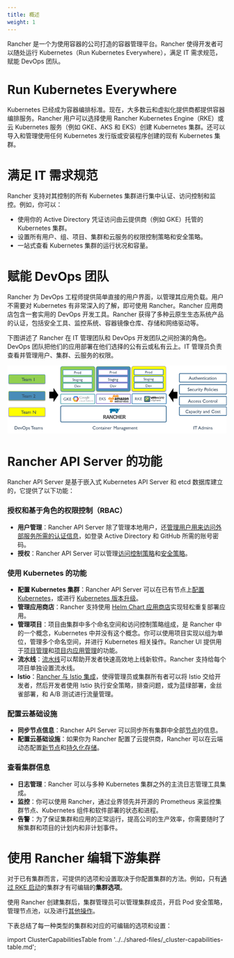```yaml
---
title: 概述
weight: 1
---
```


Rancher 是一个为使用容器的公司打造的容器管理平台。Rancher 使得开发者可以随处运行 Kubernetes（Run Kubernetes Everywhere），满足 IT 需求规范，赋能 DevOps 团队。

# Run Kubernetes Everywhere

Kubernetes 已经成为容器编排标准。现在，大多数云和虚拟化提供商都提供容器编排服务。Rancher 用户可以选择使用 Rancher Kubernetes Engine（RKE）或云 Kubernetes 服务（例如 GKE、AKS 和 EKS）创建 Kubernetes 集群。还可以导入和管理使用任何 Kubernetes 发行版或安装程序创建的现有 Kubernetes 集群。

# 满足 IT 需求规范

Rancher 支持对其控制的所有 Kubernetes 集群进行集中认证、访问控制和监控。例如，你可以：

- 使用你的 Active Directory 凭证访问由云提供商（例如 GKE）托管的 Kubernetes 集群。
- 设置所有用户、组、项目、集群和云服务的权限控制策略和安全策略。
- 一站式查看 Kubernetes 集群的运行状况和容量。

# 赋能 DevOps 团队

Rancher 为 DevOps 工程师提供简单直接的用户界面，以管理其应用负载。用户不需要对 Kubernetes 有非常深入的了解，即可使用 Rancher。Rancher 应用商店包含一套实用的 DevOps 开发工具。Rancher 获得了多种云原生生态系统产品的认证，包括安全工具、监控系统、容器镜像仓库、存储和网络驱动等。

下图讲述了 Rancher 在 IT 管理团队和 DevOps 开发团队之间扮演的角色。DevOps 团队把他们的应用部署在他们选择的公有云或私有云上。IT 管理员负责查看并管理用户、集群、云服务的权限。

![平台](/img/platform.png)

# Rancher API Server 的功能

Rancher API Server 是基于嵌入式 Kubernetes API Server 和 etcd 数据库建立的，它提供了以下功能：

### 授权和基于角色的权限控制（RBAC）

- **用户管理**：Rancher API Server 除了管理本地用户，还[管理用户用来访问外部服务所需的认证信息](../../pages-for-subheaders/about-authentication.md)，如登录 Active Directory 和 GitHub 所需的账号密码。
- **授权**：Rancher API Server 可以管理[访问控制策略](../../pages-for-subheaders/manage-role-based-access-control-rbac.md)和[安全策略](../../how-to-guides/advanced-user-guides/authentication-permissions-and-global-configuration/create-pod-security-policies.md)。

### 使用 Kubernetes 的功能

- **配置 Kubernetes 集群**：Rancher API Server 可以在已有节点上[配置 Kubernetes](../../pages-for-subheaders/kubernetes-clusters-in-rancher-setup.md)，或进行 [Kubernetes 版本升级](../installation-and-upgrade/upgrade-and-roll-back-kubernetes.md)。
- **管理应用商店**：Rancher 支持使用 [Helm Chart 应用商店](../../pages-for-subheaders/helm-charts-in-rancher.md)实现轻松重复部署应用。
- **管理项目**：项目由集群中多个命名空间和访问控制策略组成，是 Rancher 中的一个概念，Kubernetes 中并没有这个概念。你可以使用项目实现以组为单位，管理多个命名空间，并进行 Kubernetes 相关操作。Rancher UI 提供用于[项目管理](../../pages-for-subheaders/manage-projects.md)和[项目内应用管理](../../pages-for-subheaders/kubernetes-resources-setup.md)的功能。
- **流水线**：[流水线](../../how-to-guides/advanced-user-guides/manage-projects/ci-cd-pipelines.md)可以帮助开发者快速高效地上线新软件。Rancher 支持给每个项目单独设置流水线。
- **Istio**：[Rancher 与 Istio 集成](../../pages-for-subheaders/istio.md)，使得管理员或集群所有者可以将 Istio 交给开发者，然后开发者使用 Istio 执行安全策略，排查问题，或为蓝绿部署，金丝雀部署，和 A/B 测试进行流量管理。

### 配置云基础设施

- **同步节点信息**：Rancher API Server 可以同步所有集群中全部[节点](../../how-to-guides/advanced-user-guides/manage-clusters/nodes-and-node-pools.md)的信息。
- **配置云基础设施**：如果你为 Rancher 配置了云提供商，Rancher 可以在云端动态配置[新节点](../../pages-for-subheaders/use-new-nodes-in-an-infra-provider.md)和[持久化存储](../../pages-for-subheaders/create-kubernetes-persistent-storage.md)。

### 查看集群信息

- **日志管理**：Rancher 可以与多种 Kubernetes 集群之外的主流日志管理工具集成。
- **监控**：你可以使用 Rancher，通过业界领先并开源的 Prometheus 来监控集群节点、Kubernetes 组件和软件部署的状态和进程。
- **告警**：为了保证集群和应用的正常运行，提高公司的生产效率，你需要随时了解集群和项目的计划内和非计划事件。

# 使用 Rancher 编辑下游集群

对于已有集群而言，可提供的选项和设置取决于你配置集群的方法。例如，只有[通过 RKE 启动](../../pages-for-subheaders/launch-kubernetes-with-rancher.md)的集群才有可编辑的**集群选项**。

使用 Rancher 创建集群后，集群管理员可以管理集群成员，开启 Pod 安全策略，管理节点池，以及进行[其他操作](../../pages-for-subheaders/cluster-configuration.md)。

下表总结了每一种类型的集群和对应的可编辑的选项和设置：

import ClusterCapabilitiesTable from '../../shared-files/_cluster-capabilities-table.md';

<ClusterCapabilitiesTable />
